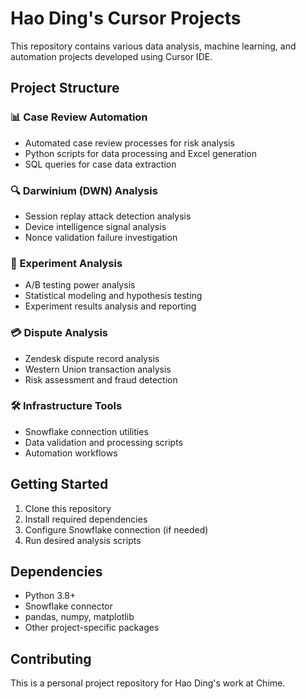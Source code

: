 # Hao Ding's Cursor Projects

This repository contains various data analysis, machine learning, and automation projects developed using Cursor IDE.

## Project Structure

### 📊 Case Review Automation
- Automated case review processes for risk analysis
- Python scripts for data processing and Excel generation
- SQL queries for case data extraction

### 🔍 Darwinium (DWN) Analysis
- Session replay attack detection analysis
- Device intelligence signal analysis
- Nonce validation failure investigation

### 🧪 Experiment Analysis
- A/B testing power analysis
- Statistical modeling and hypothesis testing
- Experiment results analysis and reporting

### 💳 Dispute Analysis
- Zendesk dispute record analysis
- Western Union transaction analysis
- Risk assessment and fraud detection

### 🛠️ Infrastructure Tools
- Snowflake connection utilities
- Data validation and processing scripts
- Automation workflows

## Getting Started

1. Clone this repository
2. Install required dependencies
3. Configure Snowflake connection (if needed)
4. Run desired analysis scripts

## Dependencies

- Python 3.8+
- Snowflake connector
- pandas, numpy, matplotlib
- Other project-specific packages

## Contributing

This is a personal project repository for Hao Ding's work at Chime.
